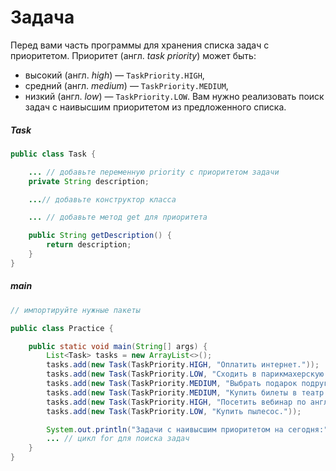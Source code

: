 # Задача

Перед вами часть программы для хранения списка задач с приоритетом. Приоритет (англ. _task priority_) может быть:

- высокий (англ. _high_) — `TaskPriority.HIGH`,
- средний (англ. _medium_) — `TaskPriority.MEDIUM`,
- низкий (англ. _low_) — `TaskPriority.LOW`.
Вам нужно реализовать поиск задач с наивысшим приоритетом из предложенного списка.


##### Task

```java
public class Task {

    ... // добавьте переменную priority с приоритетом задачи
    private String description;

    ...// добавьте конструктор класса

    ... // добавьте метод get для приоритета

    public String getDescription() {
        return description;
    }
}
```


##### main
```java
// импортируйте нужные пакеты

public class Practice {

    public static void main(String[] args) {
        List<Task> tasks = new ArrayList<>();
        tasks.add(new Task(TaskPriority.HIGH, "Оплатить интернет."));
        tasks.add(new Task(TaskPriority.LOW, "Сходить в парикмахерскую."));
        tasks.add(new Task(TaskPriority.MEDIUM, "Выбрать подарок подруге на ДР."));
        tasks.add(new Task(TaskPriority.MEDIUM, "Купить билеты в театр."));
        tasks.add(new Task(TaskPriority.HIGH, "Посетить вебинар по английскому языку."));
        tasks.add(new Task(TaskPriority.LOW, "Купить пылесос."));

        System.out.println("Задачи с наивысшим приоритетом на сегодня:");
        ... // цикл for для поиска задач
    }
}
```

